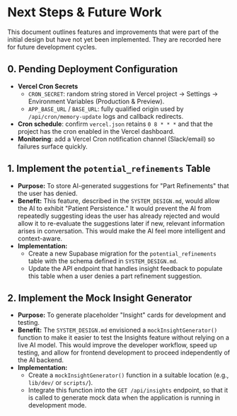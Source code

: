 # Next Steps & Future Work

This document outlines features and improvements that were part of the initial design but have not yet been implemented. They are recorded here for future development cycles.

## 0. Pending Deployment Configuration

- **Vercel Cron Secrets**
  - `CRON_SECRET`: random string stored in Vercel project → Settings → Environment Variables (Production & Preview).
  - `APP_BASE_URL` / `BASE_URL`: fully qualified origin used by `/api/cron/memory-update` logs and callback redirects.
- **Cron schedule**: confirm `vercel.json` retains `0 8 * * *` and that the project has the cron enabled in the Vercel dashboard.
- **Monitoring**: add a Vercel Cron notification channel (Slack/email) so failures surface quickly.

## 1. Implement the `potential_refinements` Table

- **Purpose:** To store AI-generated suggestions for "Part Refinements" that the user has denied.
- **Benefit:** This feature, described in the `SYSTEM_DESIGN.md`, would allow the AI to exhibit "Patient Persistence." It would prevent the AI from repeatedly suggesting ideas the user has already rejected and would allow it to re-evaluate the suggestions later if new, relevant information arises in conversation. This would make the AI feel more intelligent and context-aware.
- **Implementation:**
    - Create a new Supabase migration for the `potential_refinements` table with the schema defined in `SYSTEM_DESIGN.md`.
    - Update the API endpoint that handles insight feedback to populate this table when a user denies a part refinement suggestion.

## 2. Implement the Mock Insight Generator

- **Purpose:** To generate placeholder "Insight" cards for development and testing.
- **Benefit:** The `SYSTEM_DESIGN.md` envisioned a `mockInsightGenerator()` function to make it easier to test the Insights feature without relying on a live AI model. This would improve the developer workflow, speed up testing, and allow for frontend development to proceed independently of the AI backend.
- **Implementation:**
    - Create a `mockInsightGenerator()` function in a suitable location (e.g., `lib/dev/` or `scripts/`).
    - Integrate this function into the `GET /api/insights` endpoint, so that it is called to generate mock data when the application is running in development mode.
